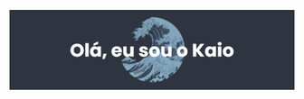 [![MasterHead](https://github.com/Carnatie/Carnatie/blob/main/banner.png)](https://github.com/Carnatie)
